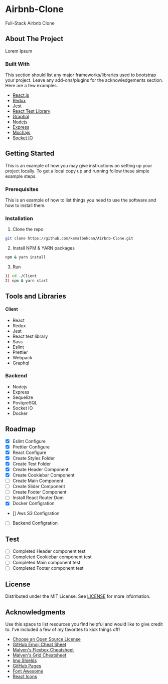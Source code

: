# Airbnb-Clone

Full-Stack Airbnb Clone

## About The Project

Lorem Ipsum

### Built With

This section should list any major frameworks/libraries used to bootstrap your project. Leave any add-ons/plugins for the acknowledgements section. Here are a few examples.

- [React.js](https://reactjs.org/)
- [Redux](https://redux.js.org/)
- [Jest](https://jestjs.io/)
- [React Test Library](https://testing-library.com/docs/react-testing-library/intro/)
- [Graphql](https://graphql.org/)
- [Nodejs](https://nodejs.org/en/)
- [Express](https://expressjs.com/)
- [Mochajs](https://mochajs.org/)
- [Socket IO](https://socket.io/)

## Getting Started

This is an example of how you may give instructions on setting up your project locally.
To get a local copy up and running follow these simple example steps.

### Prerequisites

This is an example of how to list things you need to use the software and how to install them.

### Installation

1. Clone the repo

```sh
git clone https://github.com/kemalbekcan/Airbnb-Clone.git
```

2. Install NPM & YARN packages

```sh
npm & yarn install
```

3. Run

```sh
1) cd ./Client
2) npm & yarn start
```

## Tools and Libraries

#### Client

- React
- Redux
- Jest
- React test library
- Sass
- Eslint
- Prettier
- Webpack
- Graphql

### Backend

- Nodejs
- Express
- Sequelize
- PostgreSQL
- Socket IO
- Docker

## Roadmap

- [x] Eslint Configure<br />
- [x] Prettier Configure<br />
- [x] React Configure<br />
- [x] Create Styles Folder<br />
- [x] Create Test Folder<br />
- [x] Create Header Component<br />
- [x] Create Cookiebar Component<br />
- [ ] Create Main Component<br />
- [ ] Create Slider Component<br />
- [ ] Create Footer Component<br />
- [ ] Install React Router Dom<br />
- [x] Docker Configration<br />
- [] Aws S3 Configration <br />
- [ ] Backend Configration<br />

## Test

- [ ] Completed Header component test<br />
- [ ] Completed Cookiebar component test<br />
- [ ] Completed Main component test <br />
- [ ] Completed Footer component test<br />

## License

Distributed under the MIT License. See [LICENSE](LICENSE) for more information.

## Acknowledgments

Use this space to list resources you find helpful and would like to give credit to. I've included a few of my favorites to kick things off!

- [Choose an Open Source License](https://choosealicense.com)
- [GitHub Emoji Cheat Sheet](https://www.webpagefx.com/tools/emoji-cheat-sheet)
- [Malven's Flexbox Cheatsheet](https://flexbox.malven.co/)
- [Malven's Grid Cheatsheet](https://grid.malven.co/)
- [Img Shields](https://shields.io)
- [GitHub Pages](https://pages.github.com)
- [Font Awesome](https://fontawesome.com)
- [React Icons](https://react-icons.github.io/react-icons/search)
